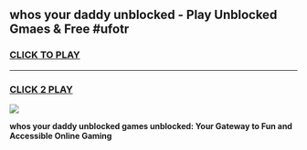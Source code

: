 
## whos your daddy unblocked - Play Unblocked Gmaes & Free #ufotr
<h3>
<a href="https://news.freeplayer.one?title=whos_your_daddy_unblocked&ref=03M">CLICK TO PLAY</a></h3>
<hr>

<h3>
<a href="https://news.freeplayer.one?title=whos_your_daddy_unblocked&ref=03M">CLICK 2 PLAY</a>
  
</h3>

<a href="https://news.freeplayer.one?title=whos_your_daddy_unblocked&ref=03M"><img src="https://clearcache.store/games.png"></a>


**whos your daddy unblocked games unblocked: Your Gateway to Fun and Accessible Online Gaming**
